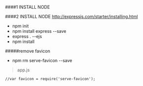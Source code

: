 ####1 INSTALL NODE

####2 INSTALL NODE
http://expressjs.com/starter/installing.html
* npm init
* npm install express --save
* express . --ejs
* npm install

#####remove favicon
* npm rm serve-favicon --save
>app.js
```
//var favicon = require('serve-favicon');
```
